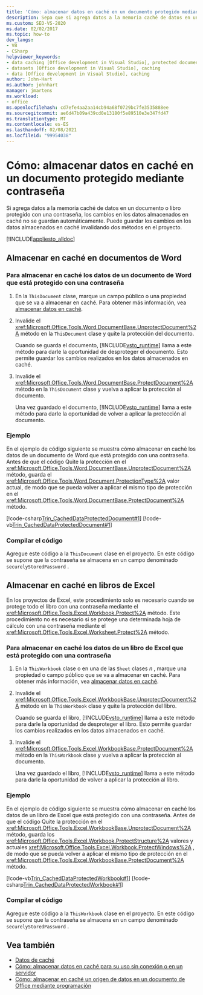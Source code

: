 ```yaml
---
title: 'Cómo: almacenar datos en caché en un documento protegido mediante contraseña'
description: Sepa que si agrega datos a la memoria caché de datos en un documento o libro protegido con una contraseña, puede guardar los cambios en los datos almacenados en caché invalidando dos métodos en el proyecto.
ms.custom: SEO-VS-2020
ms.date: 02/02/2017
ms.topic: how-to
dev_langs:
- VB
- CSharp
helpviewer_keywords:
- data caching [Office development in Visual Studio], protected documents
- datasets [Office development in Visual Studio], caching
- data [Office development in Visual Studio], caching
author: John-Hart
ms.author: johnhart
manager: jmartens
ms.workload:
- office
ms.openlocfilehash: cd7efe4aa2aa14cb94a68f0729bc7fe3535888ee
ms.sourcegitcommit: ae6d47b09a439cd0e13180f5e89510e3e347fd47
ms.translationtype: MT
ms.contentlocale: es-ES
ms.lasthandoff: 02/08/2021
ms.locfileid: "99954038"
---
```

# <a name="how-to-cache-data-in-a-password-protected-document"></a>Cómo: almacenar datos en caché en un documento protegido mediante contraseña
  Si agrega datos a la memoria caché de datos en un documento o libro protegido con una contraseña, los cambios en los datos almacenados en caché no se guardan automáticamente. Puede guardar los cambios en los datos almacenados en caché invalidando dos métodos en el proyecto.

 [!INCLUDE[appliesto_alldoc](../vsto/includes/appliesto-alldoc-md.md)]

## <a name="caching-in-word-documents"></a>Almacenar en caché en documentos de Word

### <a name="to-cache-data-in-a-word-document-that-is-protected-with-a-password"></a>Para almacenar en caché los datos de un documento de Word que está protegido con una contraseña

1. En la `ThisDocument` clase, marque un campo público o una propiedad que se va a almacenar en caché. Para obtener más información, vea [almacenar datos en caché](../vsto/caching-data.md).

2. Invalide el <xref:Microsoft.Office.Tools.Word.DocumentBase.UnprotectDocument%2A> método en la `ThisDocument` clase y quite la protección del documento.

     Cuando se guarda el documento, [!INCLUDE[vsto_runtime](../vsto/includes/vsto-runtime-md.md)] llama a este método para darle la oportunidad de desproteger el documento. Esto permite guardar los cambios realizados en los datos almacenados en caché.

3. Invalide el <xref:Microsoft.Office.Tools.Word.DocumentBase.ProtectDocument%2A> método en la `ThisDocument` clase y vuelva a aplicar la protección al documento.

     Una vez guardado el documento, [!INCLUDE[vsto_runtime](../vsto/includes/vsto-runtime-md.md)] llama a este método para darle la oportunidad de volver a aplicar la protección al documento.

### <a name="example"></a>Ejemplo
 En el ejemplo de código siguiente se muestra cómo almacenar en caché los datos de un documento de Word que está protegido con una contraseña. Antes de que el código Quite la protección en el <xref:Microsoft.Office.Tools.Word.DocumentBase.UnprotectDocument%2A> método, guarda el <xref:Microsoft.Office.Tools.Word.Document.ProtectionType%2A> valor actual, de modo que se pueda volver a aplicar el mismo tipo de protección en el <xref:Microsoft.Office.Tools.Word.DocumentBase.ProtectDocument%2A> método.

 [!code-csharp[Trin_CachedDataProtectedDocument#1](../vsto/codesnippet/CSharp/Trin_CachedDataProtectedDocument/ThisDocument.cs#1)]
 [!code-vb[Trin_CachedDataProtectedDocument#1](../vsto/codesnippet/VisualBasic/Trin_CachedDataProtectedDocument/ThisDocument.vb#1)]

### <a name="compile-the-code"></a>Compilar el código
 Agregue este código a la `ThisDocument` clase en el proyecto. En este código se supone que la contraseña se almacena en un campo denominado `securelyStoredPassword` .

## <a name="cache-in-excel-workbooks"></a>Almacenar en caché en libros de Excel
 En los proyectos de Excel, este procedimiento solo es necesario cuando se protege todo el libro con una contraseña mediante el <xref:Microsoft.Office.Tools.Excel.Workbook.Protect%2A> método. Este procedimiento no es necesario si se protege una determinada hoja de cálculo con una contraseña mediante el <xref:Microsoft.Office.Tools.Excel.Worksheet.Protect%2A> método.

### <a name="to-cache-data-in-an-excel-workbook-that-is-protected-with-a-password"></a>Para almacenar en caché los datos de un libro de Excel que está protegido con una contraseña

1. En la `ThisWorkbook` clase o en una de las `Sheet` clases *n* , marque una propiedad o campo público que se va a almacenar en caché. Para obtener más información, vea [almacenar datos en caché](../vsto/caching-data.md).

2. Invalide el <xref:Microsoft.Office.Tools.Excel.WorkbookBase.UnprotectDocument%2A> método en la `ThisWorkbook` clase y quite la protección del libro.

     Cuando se guarda el libro, [!INCLUDE[vsto_runtime](../vsto/includes/vsto-runtime-md.md)] llama a este método para darle la oportunidad de desproteger el libro. Esto permite guardar los cambios realizados en los datos almacenados en caché.

3. Invalide el <xref:Microsoft.Office.Tools.Excel.WorkbookBase.ProtectDocument%2A> método en la `ThisWorkbook` clase y vuelva a aplicar la protección al documento.

     Una vez guardado el libro, [!INCLUDE[vsto_runtime](../vsto/includes/vsto-runtime-md.md)] llama a este método para darle la oportunidad de volver a aplicar la protección al libro.

### <a name="example"></a>Ejemplo
 En el ejemplo de código siguiente se muestra cómo almacenar en caché los datos de un libro de Excel que está protegido con una contraseña. Antes de que el código Quite la protección en el <xref:Microsoft.Office.Tools.Excel.WorkbookBase.UnprotectDocument%2A> método, guarda los <xref:Microsoft.Office.Tools.Excel.Workbook.ProtectStructure%2A> valores y actuales <xref:Microsoft.Office.Tools.Excel.Workbook.ProtectWindows%2A> , de modo que se pueda volver a aplicar el mismo tipo de protección en el <xref:Microsoft.Office.Tools.Excel.WorkbookBase.ProtectDocument%2A> método.

 [!code-vb[Trin_CachedDataProtectedWorkbook#1](../vsto/codesnippet/VisualBasic/Trin_CachedDataProtectedWorkbook/ThisWorkbook.vb#1)]
 [!code-csharp[Trin_CachedDataProtectedWorkbook#1](../vsto/codesnippet/CSharp/Trin_CachedDataProtectedWorkbook/ThisWorkbook.cs#1)]

### <a name="compile-the-code"></a>Compilar el código
 Agregue este código a la `ThisWorkbook` clase en el proyecto. En este código se supone que la contraseña se almacena en un campo denominado `securelyStoredPassword` .

## <a name="see-also"></a>Vea también
- [Datos de caché](../vsto/caching-data.md)
- [Cómo: almacenar datos en caché para su uso sin conexión o en un servidor](../vsto/how-to-cache-data-for-use-offline-or-on-a-server.md)
- [Cómo: almacenar en caché un origen de datos en un documento de Office mediante programación](../vsto/how-to-programmatically-cache-a-data-source-in-an-office-document.md)
